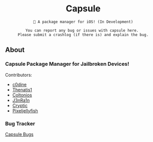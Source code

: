 <div align="center">

# Capsule 

``` 
🎉 A package manager for iOS! (In Development)
```

```
You can report any bug or issues with capsule here. 
Please submit a crashlog (if there is) and explain the bug.
```
</div>

## About

### Capsule Package Manager for Jailbroken Devices!
Contributors:
- [c0dine](https://twitter.com/c0dine)
- [Thenatis1](https://twitter.com/Thenatis1) 
- [Coltonios](https://twitter.com/coltonios) 
- [J3nRa1n](https://twitter.com/J3nRa1n)
- [Cryptic](https://twitter.com/cr4ptic)
- [Pixeljellyfish](https://twitter.com/pixeljellyfish)<br/> 

### Bug Tracker
[Capsule Bugs](https://github.com/trycapsuledev/Capsule-Bugs)<br/>

